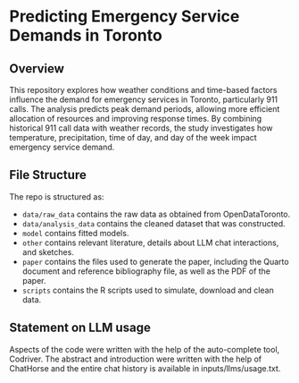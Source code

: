 # Predicting Emergency Service Demands in Toronto

## Overview

This repository explores how weather conditions and time-based factors influence the demand for emergency services in Toronto, particularly 911 calls. The analysis predicts peak demand periods, allowing more efficient allocation of resources and improving response times. By combining historical 911 call data with weather records, the study investigates how temperature, precipitation, time of day, and day of the week impact emergency service demand.

## File Structure

The repo is structured as:
-   `data/raw_data` contains the raw data as obtained from OpenDataToronto.
-   `data/analysis_data` contains the cleaned dataset that was constructed.
-   `model` contains fitted models. 
-   `other` contains relevant literature, details about LLM chat interactions, and sketches.
-   `paper` contains the files used to generate the paper, including the Quarto document and reference bibliography file, as well as the PDF of the paper. 
-   `scripts` contains the R scripts used to simulate, download and clean data.


## Statement on LLM usage

Aspects of the code were written with the help of the auto-complete tool, Codriver. The abstract and introduction were written with the help of ChatHorse and the entire chat history is available in inputs/llms/usage.txt.
